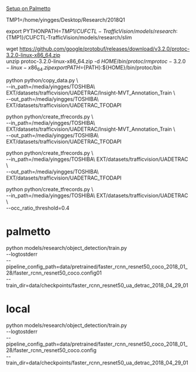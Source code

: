 [Setup on Palmetto](docs/SETUP.md)

TMP1=/home/yingges/Desktop/Research/2018Q1

export PYTHONPATH=${TMP1}/CUFCTL-TrafficVision/models/research:${TMP1}/CUFCTL-TrafficVision/models/research/slim

wget https://github.com/google/protobuf/releases/download/v3.2.0/protoc-3.2.0-linux-x86_64.zip  
unzip protoc-3.2.0-linux-x86_64.zip -d ${HOME}/bin/protoc/  
rm protoc-3.2.0-linux-x86_64.zip  
export PATH=${PATH}:${HOME}/bin/protoc/bin

python python/copy_data.py \  
--in_path=/media/yingges/TOSHIBA\ EXT/datasets/trafficvision/UADETRAC/Insight-MVT_Annotation_Train \  
--out_path=/media/yingges/TOSHIBA\ EXT/datasets/trafficvision/UADETRAC_TFODAPI

python python/create_tfrecords.py \  
--in_path=/media/yingges/TOSHIBA\ EXT/datasets/trafficvision/UADETRAC/Insight-MVT_Annotation_Train \  
--out_path=/media/yingges/TOSHIBA\ EXT/datasets/trafficvision/UADETRAC_TFODAPI

python python/create_tfrecords.py \  
--in_path=/media/yingges/TOSHIBA\ EXT/datasets/trafficvision/UADETRAC \  
--out_path=/media/yingges/TOSHIBA\ EXT/datasets/trafficvision/UADETRAC_TFODAPI

python python/create_tfrecords.py \  
	--in_path=/media/yingges/TOSHIBA\ EXT/datasets/trafficvision/UADETRAC \  
	--occ_ratio_threshold=0.4

# palmetto  
python models/research/object_detection/train.py \
	--logtostderr \
	--pipeline_config_path=data/pretrained/faster_rcnn_resnet50_coco_2018_01_28/faster_rcnn_resnet50_coco.config01 \
	--train_dir=data/checkpoints/faster_rcnn_resnet50_ua_detrac_2018_04_29_01

# local  
python models/research/object_detection/train.py \
	--logtostderr \
	--pipeline_config_path=data/pretrained/faster_rcnn_resnet50_coco_2018_01_28/faster_rcnn_resnet50_coco.config \
	--train_dir=data/checkpoints/faster_rcnn_resnet50_ua_detrac_2018_04_29_01
